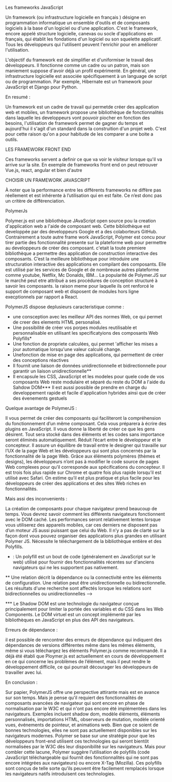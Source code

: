 Les frameworks JavaScript

Un framework (ou infrastructure logicielle en français ) désigne en programmation informatique un ensemble d'outils et de composants logiciels à la base d'un logiciel ou d'une application. C'est le framework, encore appelé structure logicielle, canevas ou socle d'applications en français, qui établit les fondations d'un logiciel ou son squelette applicatif. Tous les développeurs qui l'utilisent peuvent l'enrichir pour en améliorer l'utilisation.

L'objectif du framework est de simplifier et d'uniformiser le travail des développeurs. Il fonctionne comme un cadre ou un patron, mais son maniement suppose d'avoir déjà un profil expérimenté. En général, une infrastructure logicielle est associée spécifiquement à un language de script ou de programmation. Par exemple, Hibernate est un framework pour JavaScript et Django pour Python.

En resumé :

Un framework est un cadre de travail qui permetde créer des application web et mobiles, un framework propose une bibliothèque de fonctionnalités dans laquelle les developpeurs vont pouvoir piocher en fonction des besoins, l'utilisation de framework permet de gagner du temps et aujourd'hui il s'agit d'un standard dans la construition d'un projet web. C'est pour cette raison qu'on a pour habitude de les comparer a une boite a outils.

LES FRAMEWORK FRONT END

Ces frameworks servent a definir ce que va voir le visiteur lorsque qu'il va arrive sur la site. En exemple de frameworks front end on peut retrouver Vue.js, react, angular et bien d'autre

CHOISIR UN FRAMEWORK JAVASCRIPT

À noter que la performance entre les différents frameworks ne diffère pas réellement et est inhérente à l’utilisation qui en est faite. Ce n’est donc pas un critère de différenciation.

PolymerJs

Polymer.js est une bibliothèque JAvaScript open source pou la creation d'application web a l'aide de composant web.
Cette bibliothèque est developpée par des developpeurs Google et a des colaborteurs GitHub. Contrairement a toute autre frame work JavaScript, Polymer est concu pour tirer partie des fonctionnalité presente sur la plateforme web pour permettre au developpeurs de créer des composant. c'etait la toute premiere bibliothèque a permettre des application de construction interactive des composants.
C’est la meilleure bibliothèque pour introduire une structuration interactive des applications en compilant des composants.
Elle est utilisé par les services de Google et de nombreuse autres plateforme comme youtube, Netflix, Mc Donalds, IBM...
La popularité de Polymer.JS sur le marché peut etre attribué a ses procédures de conception structuré à savoir les composants. la raison meme pour laquelle ils ont renforcé le support de composant web et disposent de modules hors ligne execptionnels par rapport a React.

PolymerJS dispose deplusieurs caracteristique comme :

- une consception avec les meilleur API des normes Web, ce qui permet de creer des elements HTML personalisé.
- Une possibilité de créer vos porpes modules reutilisable et personnalisable en utilisant les specificatyions des
  composants Web Polyfills\*
- Une fonction de propriete calculées, qui permet 'afficher les mises a jour automatique lorsqu'une valeur calculé change.
- Unefonction de mise en page des applications, qui permettent de créer des conceptions réactives
- Il fournit une liaison de données unidirectionnelle et bidirectionnelle pour garantir un liaison unidirectionnelle\*\*
- Il encapsule les CSS, JavaScript et les modeles pour quele code de vos composants Web reste modulaire et séparé du reste du DOM a l'aide du Sahdow DOM\*\*\*
  Il est aussi possible de prendre en charge du developpement rapide et facile d'application hybrides ainsi que de créer des évenements gestuels

Quelque avantage de PolymerJS :

Il vous permet de créer des composants qui faciliteront la compréhension du fonctionnement d’un même composant. Cela vous préparera à écrire des plugins en JavaScript.
Il vous donne la liberté de créer ce que les gens désirent.
Tout sera stocké dans des éléments et les codes sans importance seront éliminés automatiquement.
Réduit l’écart entre le développeur et le concepteur.
Il assure un équilibre de travail entre le designer qui travaille sur l’UX de la page Web et les développeurs qui sont plus concernés par la fonctionnalité de la page Web. Grâce aux éléments polymères (thèmes et designs), les développeurs n’ont pas à modifier le code source de pages Web complexes pour qu’il corresponde aux spécifications du concepteur.
Il est trois fois plus rapide sur Chrome et quatre fois plus rapide lorsqu’il est utilisé avec Safari. On estime qu’il est plus pratique et plus facile pour les développeurs de créer des applications et des sites Web riches en fonctionnalités.

Mais assi des inconvenients :

La création de composants pour chaque navigateur prend beaucoup de temps. Vous devrez savoir comment les différents navigateurs fonctionnent avec le DOM caché.
Les performances seront relativement lentes lorsque vous utiliserez des appareils mobiles, car ces derniers ne disposent pas d’un moteur JS aussi puissant que celui du Web.
Il n’y a pas de clarté sur la façon dont vous pouvez organiser des applications plus grandes en utilisant Polymer JS.
Nécessite le téléchargement de la bibliothèque entière et des Polyfills.

- : Un polyfill est un bout de code (généralement en JavaScript sur le web) utilisé pour fournir des fonctionnalités récentes sur d'anciens navigateurs qui ne les supportent pas nativement.

\*\* Une relation décrit la dépendance ou la connectivité entre les éléments de configuration. Une relation peut être unidirectionnelle ou bidirectionnelle. Les résultats d'une recherche sont affectés lorsque les relations sont bidirectionnelles ou unidirectionnelles -->

\*\*\* Le Shadow DOM est une technologie du navigateur conçue principalement pour limiter la portée des variables et du CSS dans les Web Components. Le DOM virtuel est un concept implémenté par les bibliothèques en JavaScript en plus des API des navigateurs.

Erreurs de dépendance :

il est possible de rencontrer des erreurs de dépendance qui indiquent des dépendances de versions différentes même dans les mêmes éléments, même si vous téléchargez les éléments Polymer.js comme recommandé.
Il a déjà été établi que Ploymer.js est actuellement en cours de développement en ce qui concerne les problèmes de l’élément, mais il peut rendre le développement difficile, ce qui pourrait décourager les développeurs de travailler avec lui.

En conclusion :

Sur papier, PolymerJS offre une perspective attirante mais est en avance sur son temps.
Mais je pense qu'il requiert des fonctionnalités de composants avancées de navigateur qui sont encore en phase de normalisation par le W3C et qui n'ont pas encore été implémentées dans les navigateurs.
Exemples incluent shadow dom, modèle éléments, éléments personnalisés, importations HTML, observeurs de mutation, modèle orienté vues, événements de pointeur, et animations web. Bien que ce soient de bonnes technologies, elles ne sont pas actuellement disponibles sur les navigateurs modernes.
Polymer se base sur une stratégie pour que les développeurs front-end utilisent ces technologies qui seront bientôt normalisées par le W3C dès leur disponibilité sur les navigateurs.
Mais pour combler cette lacune, Polymer suggère l’utilisation de polyfills (code JavaScript téléchargeable qui fournit des fonctionnalités qui ne sont pas encore intégrées aux navigateurs) ou encore X-Tag (Mozilla).
Ces polyfills sont conçus de telle sorte qu’ils peuvent être facilement remplacés lorsque les navigateurs natifs introduisent ces technologies.
